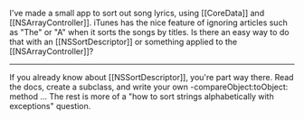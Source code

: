 I've made a small app to sort out song lyrics, using [[CoreData]] and [[NSArrayController]]. iTunes has the nice feature of ignoring articles such as "The" or "A" when it sorts the songs by titles. Is there an easy way to do that with an [[NSSortDescriptor]] or something applied to the [[NSArrayController]]?

----

If you already know about [[NSSortDescriptor]], you're part way there. Read the docs, create a subclass, and write your own -compareObject:toObject: method ... The rest is more of a "how to sort strings alphabetically with exceptions" question.